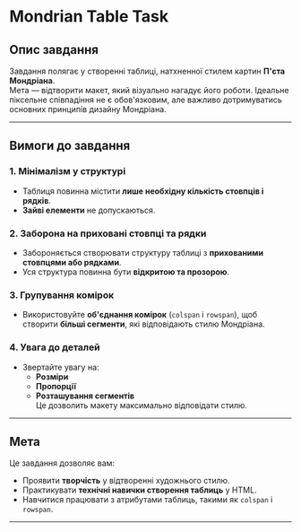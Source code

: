 # Mondrian Table Task

## Опис завдання

Завдання полягає у створенні таблиці, натхненної стилем картин **П'єта Мондріана**.  
Мета — відтворити макет, який візуально нагадує його роботи. Ідеальне піксельне співпадіння не є обов'язковим, але важливо дотримуватись основних принципів дизайну Мондріана.

---

## Вимоги до завдання

### 1. Мінімалізм у структурі

- Таблиця повинна містити **лише необхідну кількість стовпців і рядків**.
- **Зайві елементи** не допускаються.

### 2. Заборона на приховані стовпці та рядки

- Забороняється створювати структуру таблиці з **прихованими стовпцями або рядками**.
- Уся структура повинна бути **відкритою та прозорою**.

### 3. Групування комірок

- Використовуйте **об'єднання комірок** (`colspan` і `rowspan`), щоб створити **більші сегменти**, які відповідають стилю Мондріана.

### 4. Увага до деталей

- Звертайте увагу на:
  - **Розміри**
  - **Пропорції**
  - **Розташування сегментів**  
    Це дозволить макету максимально відповідати стилю.

---

## Мета

Це завдання дозволяє вам:

- Проявити **творчість** у відтворенні художнього стилю.
- Практикувати **технічні навички створення таблиць** у HTML.
- Навчитися працювати з атрибутами таблиць, такими як `colspan` і `rowspan`.

---
